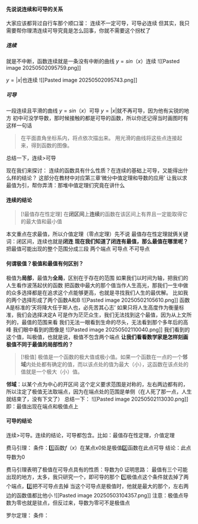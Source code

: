 #### 先说说连续和可导的关系
大家应该都背过自行车那个顺口溜：
连续不一定可导，可导必连续
但其实，我只需要帮你理清连续可导究竟是怎么回事，你就不需要这个拐杖了
##### 连续
就是不中断，函数连续就是一条没有中断的曲线
$y=sin（x）$连续
![[Pasted image 20250502095759.png]]

$y=|x|$也连续
![[Pasted image 20250502095743.png]]
##### 可导
一段连续且平滑的曲线
$y=sin（x）$可导
$y=|x|$就不再可导，因为他有尖锐的地方
初中可没学导数，那时候接触的都是可导的函数，所以你还记得当时画图时有这样一句话

> 在平面直角坐标系内，将点依次描出来。
> 用光滑的曲线将这些点连接起来，得到函数的图像。

总结一下，连续>可导

现在我们来探讨：
连续的函数具有什么性质？在连续的基础上可导，又能得出什么样的结论？
这部分在教材中对应第三章‘微分中值定理和导数的应用’
让我以求最值为引，帮你弄清：那堆中值定理们究竟在讲什么
#### 连续的结论

> [!最值存在性定理]
> 在**闭区间**上**连续**的函数在该区间上有界且一定能取得它的最大值和最小值

本文重点在求最值，所以介值定理（零点定理）先不说
最值存在性定理就俩关键词：闭区间，连续也就是**闭连**
**现在我们知道了闭连有最值，那么最值在哪里呢？**
把最值可能出现的整个范围分成三段
	两个端点
	可导点
	不可导点
#### 何谓极值？极值和最值有何区别？

极值为**局部**，最值为**全局**，区别在于存在的范围
如果我们以时间为轴，把我们的人生看作波荡起伏的函数
把函数中最大的那个值当作人生高光，那我们一生中做的众多选择都是在追求这个点能够更高，也就是寻找我们人生的最优解。
比如我的两个选择形成了两个函数A和B
![[Pasted image 20250502105610.png]]
函数A是标准的‘天将降大任于斯人也，必先苦其心志’
如果只将人生高度作为衡量标准，我们会选择决定A
可是作为茫茫众生，我们无法找到这个最值，因为从上文所列的，最值的范围来看
我们无法一眼看到生命的尽头，无法看到那个多年后的高峰
我们眼中看到的图像是
![[Pasted image 20250502110040.png]]
我们看到的这个值，叫极值，也就是说，极值不包含两个端点
**让我们看看数学家是怎样刻画极值不同于最值的局部性的？**

> [!极值]
>  极值是一个函数的极大值或极小值。如果一个函数在一点的一个**邻域**内处处都有确定的值，而以该点处的值为最大（小），这函数在该点处的值就是一个极大（小）值。

**邻域**：以某个点为中心的开区间
这个定义要求范围是对称的，左右两边都有的，所以注定了极值无法取端点，因为在端点处的范围是单侧（在人死了那一点，人生就结束了，没有下文了）
总结一下：
![[Pasted image 20250502113030.png]]
即：最值出现在端点和极值点上  


#### 可导的结论
连续>可导。连续的结论，可导都包含。比如：最值存在性定理，介值定理

费马引理：
	条件：1️⃣函数$f（x）$在某点x0处是极值2️⃣函数在此点可导
	结论：此点导数为0

费马引理表明了极值在可导点具有的性质：导数为0
证明思路：
最值有三个可能出现的地方，太多，我只研究一个，即可导的那个
1️⃣极值点这个条件就去掉了两个端点，2️⃣把不可导点去掉
当这个可导点是极值时，他就是最大的那个，左右两边的函数值都比他小
![[Pasted image 20250503104357.png]]
注意：极值点导数为零也就是驻点，但反过来，导数为零可不是极值点

罗尔定理：
	条件：